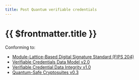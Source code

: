 ```yaml
---
title: Post Quantum verifiable credentials
---
```


# {{ $frontmatter.title }}

Conforming to:
- [Module-Lattice-Based Digital Signature Standard (FIPS 204)](https://csrc.nist.gov/pubs/fips/204/final)
- [Verifiable Credentials Data Model v2.0](https://www.w3.org/TR/vc-data-model-2.0/)
- [Verifiable Credential Data Integrity v1.0](https://www.w3.org/TR/vc-data-integrity/)
- [Quantum-Safe Cryptosuites v0.3](https://w3c-ccg.github.io/di-quantum-safe/)

<!--@include: @/mldsa_exec_log.md-->
